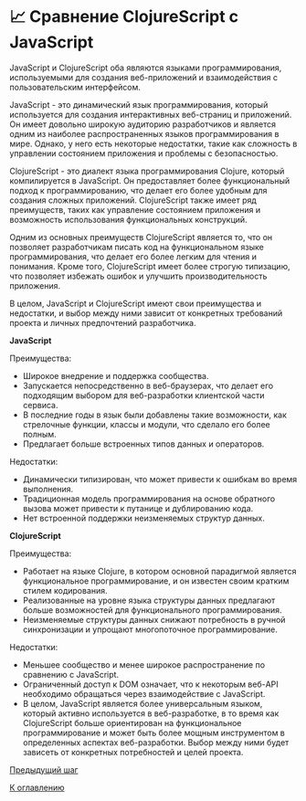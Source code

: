 # :chart_with_upwards_trend: Сравнение ClojureScript с JavaScript  

JavaScript и ClojureScript оба являются языками программирования, используемыми для создания веб-приложений и взаимодействия с пользовательским интерфейсом.

JavaScript - это динамический язык программирования, который используется для создания интерактивных веб-страниц и приложений. Он имеет довольно широкую аудиторию разработчиков и является одним из наиболее распространенных языков программирования в мире. Однако, у него есть некоторые недостатки, такие как сложность в управлении состоянием приложения и проблемы с безопасностью.

ClojureScript - это диалект языка программирования Clojure, который компилируется в JavaScript. Он предоставляет более функциональный подход к программированию, что делает его более удобным для создания сложных приложений. ClojureScript также имеет ряд преимуществ, таких как управление состоянием приложения и возможность использования функциональных конструкций.

Одним из основных преимуществ ClojureScript является то, что он позволяет разработчикам писать код на функциональном языке программирования, что делает его более легким для чтения и понимания. Кроме того, ClojureScript имеет более строгую типизацию, что позволяет избежать ошибок и улучшить производительность приложения.

В целом, JavaScript и ClojureScript имеют свои преимущества и недостатки, и выбор между ними зависит от конкретных требований проекта и личных предпочтений разработчика.

**JavaScript**

Преимущества:
- Широкое внедрение и поддержка сообщества.
- Запускается непосредственно в веб-браузерах, что делает его подходящим выбором для веб-разработки клиентской части сервиса.
- В последние годы в язык были добавлены такие возможности, как стрелочные функции, классы и модули, что сделало его более полным.
- Предлагает больше встроенных типов данных и операторов.

Недостатки:
- Динамически типизирован, что может привести к ошибкам во время выполнения.
- Традиционная модель программирования на основе обратного вызова может привести к путанице и дублированию кода.
- Нет встроенной поддержки неизменяемых структур данных.

**ClojureScript**

Преимущества:
- Работает на языке Clojure, в котором основной парадигмой является функциональное программирование, и он известен своим кратким стилем кодирования.
- Реализованные на уровне языка структуры данных предлагают больше возможностей для функционального программирования.
- Неизменяемые структуры данных снижают потребность в ручной синхронизации и упрощают многопоточное программирование.

Недостатки:
- Меньшее сообщество и менее широкое распространение по сравнению с JavaScript.
- Ограниченный доступ к DOM означает, что к некоторым веб-API необходимо обращаться через взаимодействие с JavaScript.
- В целом, JavaScript является более универсальным языком, который активно используется в веб-разработке, в то время как ClojureScript больше ориентирован на функциональное программирование и может быть более мощным инструментом в определенных аспектах веб-разработки. Выбор между ними будет зависеть от конкретных потребностей и целей проекта.

[Предыдущий шаг](./cljs_with_react.md)

[К оглавлению](../README.md)
